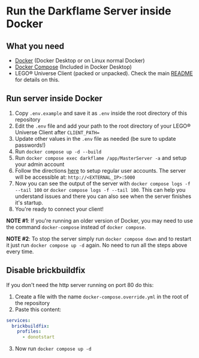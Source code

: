 # Run the Darkflame Server inside Docker

## What you need

- [Docker](https://docs.docker.com/get-docker/) (Docker Desktop or on Linux normal Docker)
- [Docker Compose](https://docs.docker.com/compose/install/) (Included in Docker Desktop)
- LEGO® Universe Client (packed or unpacked). Check the main [README](./README.md) for details on this.

## Run server inside Docker

1. Copy `.env.example` and save it as `.env` inside the root directory of this repository
2. Edit the `.env` file and add your path to the root directory of your LEGO® Universe Client after `CLIENT_PATH=`
3. Update other values in the `.env` file as needed (be sure to update passwords!)
4. Run `docker compose up -d --build`
5. Run `docker compose exec darkflame /app/MasterServer -a` and setup your admin account
6. Follow the directions [here](https://github.com/DarkflameUniverse/AccountManager) to setup regular user accounts. The server will be accessible at: `http://<EXTERNAL_IP>:5000`
7. Now you can see the output of the server with `docker compose logs -f --tail 100` or `docker compose logs -f --tail 100`. This can help you understand issues and there you can also see when the server finishes it's startup.
8. You're ready to connect your client!

**NOTE #1**: If you're running an older version of Docker, you may need to use the command `docker-compose` instead of `docker compose`.

**NOTE #2**: To stop the server simply run `docker compose down` and to restart it just run `docker compose up -d` again. No need to run all the steps above every time.

## Disable brickbuildfix

If you don't need the http server running on port 80 do this:

1. Create a file with the name `docker-compose.override.yml` in the root of the repository
2. Paste this content:

```yml
services:
  brickbuildfix:
    profiles:
      - donotstart
```

3. Now run `docker compose up -d`